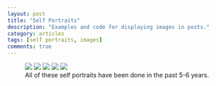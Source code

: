 ```yaml
---
layout: post
title: "Self Portraits"
description: "Examples and code for displaying images in posts."
category: articles
tags: [self portraits, images]
comments: true  
---
```


<!-- Each instance of `figure` is auto-numbered and displayed in the caption. -->

<figure class="third">
	<a href="{{ site.url }}/images/self/self1.jpg"><img src="{{ site.url }}/images/self/self1.jpg"></a>
	<a href="{{ site.url }}/images/self/self2.jpg"><img src="{{ site.url }}/images/self/self2.jpg"></a>
	<a href="{{ site.url }}/images/self/self3.jpg"><img src="{{ site.url }}/images/self/self3.jpg"></a>
	<a href="{{ site.url }}/images/self/self4.jpg"><img src="{{ site.url }}/images/self/self4.jpg"></a>
	<a href="{{ site.url }}/images/self/self5.jpg"><img src="{{ site.url }}/images/self/self5.jpg"></a>
	<figcaption>All of these self portraits have been done in the past 5-6 years.</figcaption>
</figure>
